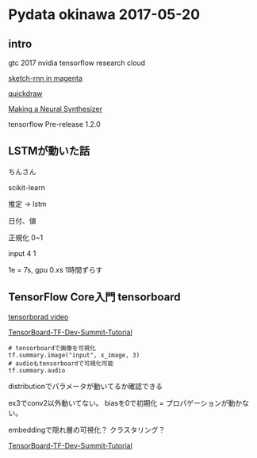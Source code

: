 # Pydata okinawa 2017-05-20

## intro

gtc 2017 nvidia
tensorflow research cloud

[sketch-rnn in magenta](https://github.com/tensorflow/magenta/tree/master/magenta/models/sketch_rnn)

[quickdraw](https://quickdraw.withgoogle.com/)

[Making a Neural Synthesizer](https://aiexperiments.withgoogle.com/sound-maker/view/)

tensorflow Pre-release 1.2.0



## LSTMが動いた話

ちんさん

scikit-learn

推定 -> lstm

日付、値

正規化 0~1

input 4 1

1e = 7s, gpu 0.xs
1時間ずらす


## TensorFlow Core入門 tensorboard

[tensorborad video](https://www.youtube.com/watch?v=eBbEDRsCmv4)

[TensorBoard-TF-Dev-Summit-Tutorial](https://github.com/mamcgrath/TensorBoard-TF-Dev-Summit-Tutorial)


```
# tensorboardで画像を可視化
tf.summary.image("input", x_image, 3)
# audioもtensorboardで可視化可能
tf.summary.audio
```

distributionでパラメータが動いてるか確認できる

ex3でconv2以外動いてない。
biasを0で初期化 = プロパゲーションが動かない。

embeddingで隠れ層の可視化？ クラスタリング？

[TensorBoard-TF-Dev-Summit-Tutorial](https://github.com/mamcgrath/TensorBoard-TF-Dev-Summit-Tutorial)

